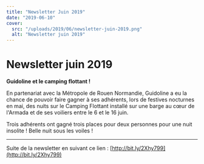 ```yaml
---
title: "Newsletter Juin 2019"
date: "2019-06-10"
cover:
  src: "/uploads/2019/06/newsletter-juin-2019.png"
  alt: "Newsletter juin 2019"
---
```


# Newsletter juin 2019

**Guidoline et le camping flottant !**

En partenariat avec la Métropole de Rouen Normandie, Guidoline a eu la chance de pouvoir faire gagner à ses adhérents, lors de festives nocturnes en mai, des nuits sur le Camping Flottant installé sur une barge au cœur de l'Armada et de ses voiliers entre le 6 et le 16 juin.

Trois adhérents ont gagné trois places pour deux personnes pour une nuit insolite ! Belle nuit sous les voiles !

---

Suite de la newsletter en suivant ce lien : [http://bit.ly/2Xhy799](http://bit.ly/2Xhy799)
